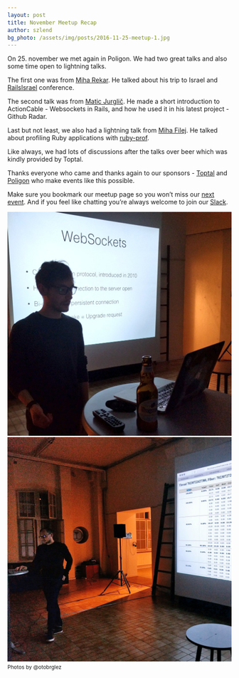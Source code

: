 ```yaml
---
layout: post
title: November Meetup Recap
author: szlend
bg_photo: /assets/img/posts/2016-11-25-meetup-1.jpg
---
```


On 25. november we met again in Poligon. We had two great talks and also some time open to lightning talks.

The first one was from [Miha Rekar](https://twitter.com/mr_foto). He talked about his trip to Israel and [RailsIsrael](https://railsisrael2016.events.co.il/) conference.

The second talk was from [Matic Jurglič](https://twitter.com/matixmatix). He made a short introduction to ActionCable - Websockets in Rails, and how he used it in his latest project - Github Radar.

<script async class="speakerdeck-embed" data-id="bf6ca6cb3ab64466b5a76a1f72539aaa" data-ratio="1.33333333333333" src="//speakerdeck.com/assets/embed.js"></script>

Last but not least, we also had a lightning talk from [Miha Filej](https://twitter.com/mfilej). He talked about profiling Ruby applications with [ruby-prof](https://github.com/ruby-prof/ruby-prof).

Like always, we had lots of discussions after the talks over beer which was kindly provided by Toptal.

Thanks everyone who came and thanks again to our sponsors - [Toptal](http://www.toptal.com) and [Poligon](http://www.poligon.si) who make events like this possible.

Make sure you bookmark our meetup page so you won’t miss our [next event](http://www.meetup.com/RubySlovenia/). And if you feel like chatting you’re always welcome to join our [Slack](http://slack.rug.si/).

<div class="gallery">
  <a href="/assets/img/posts/2016-11-25-meetup-1.jpg" target="_blank">
    <img src="/assets/img/posts/2016-11-25-meetup-1.jpg" alt="Ruby meetup - November 2016">
  </a>
  <a href="/assets/img/posts/2016-11-25-meetup-2.jpg" target="_blank">
    <img src="/assets/img/posts/2016-11-25-meetup-2.jpg" alt="Ruby meetup - November 2016">
  </a>
</div>
<small>Photos by @otobrglez</small>
